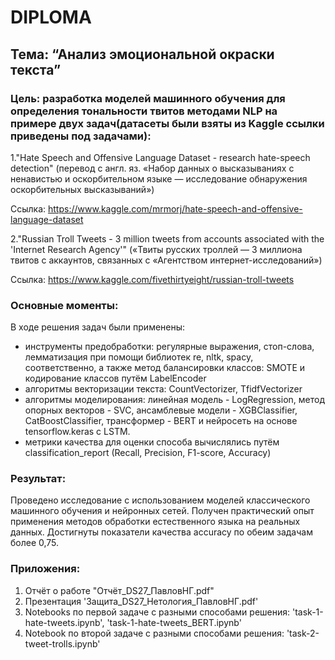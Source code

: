 # DIPLOMA

## Тема: “Анализ эмоциональной окраски текста”

### Цель: разработка моделей машинного обучения для определения тональности твитов методами NLP на примере двух задач(датасеты были взяты из Kaggle ссылки приведены под задачами):

1."Hate Speech and Offensive Language Dataset - research hate-speech detection" (перевод с англ. яз. «Набор данных о высказываниях с ненавистью и оскорбительном языке — исследование обнаружения оскорбительных высказываний»)
	
Ссылка: https://www.kaggle.com/mrmorj/hate-speech-and-offensive-language-dataset

2."Russian Troll Tweets - 3 million tweets from accounts associated with the 'Internet Research Agency'" («Твиты русских троллей — 3 миллиона твитов с аккаунтов, связанных с «Агентством интернет-исследований»)
	
Ссылка: https://www.kaggle.com/fivethirtyeight/russian-troll-tweets

### Основные моменты:

В ходе решения задач были применены:

- инструменты предобработки: регулярные выражения, стоп-слова, лемматизация при помощи библиотек re, nltk, spacy, соответственно, а также метод балансировки классов: SMOTE и кодирование классов путём LabelEncoder
- алгоритмы векторизации текста: CountVectorizer, TfidfVectorizer
- алгоритмы моделирования: линейная модель - LogRegression, метод опорных векторов - SVC, ансамблевые модели - XGBClassifier, CatBoostClassifier, трансформер - BERT и нейросеть на основе tensorflow.keras с LSTM.
- метрики качества для оценки способа вычислялись путём classification_report (Recall, Precision, F1-score, Accuracy)

### Результат:

Проведено исследование с использованием моделей классического машинного обучения и нейронных сетей. Получен практический опыт применения методов обработки естественного языка на реальных данных. Достигнуты показатели качества accuracy по обеим задачам более 0,75.

### Приложения:

1. Отчёт о работе "Отчёт_DS27_ПавловНГ.pdf"
2. Презентация 'Защита_DS27_Нетология_ПавловНГ.pdf'
3. Notebooks по первой задаче с разными способами решения: 'task-1-hate-tweets.ipynb', 'task-1-hate-tweets_BERT.ipynb'
4. Notebook по второй задаче с разными способами решения: 'task-2-tweet-trolls.ipynb'